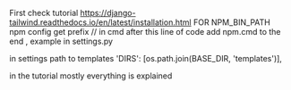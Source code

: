 First check tutorial
https://django-tailwind.readthedocs.io/en/latest/installation.html
FOR NPM_BIN_PATH  
npm config get prefix // in cmd after this line of code add npm.cmd to the end , example in settings.py

in settings path to templates 'DIRS': [os.path.join(BASE_DIR, 'templates')],

in the tutorial mostly everything is explained